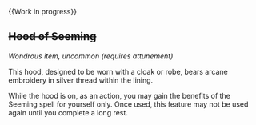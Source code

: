 {{Work in progress}}

## ~~Hood of Seeming~~
*Wondrous item, uncommon (requires attunement)*

This hood, designed to be worn with a cloak or robe, bears arcane embroidery in silver thread within the lining.

While the hood is on, as an action, you may gain the benefits of the Seeming spell for yourself only. Once used, this feature may not be used again until you complete a long rest.
